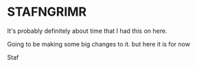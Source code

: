 # STAFNGRIMR

It's probably definitely about time that I had this on here.

Going to be making some big changes to it. but here it is for now

Staf
